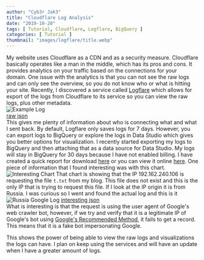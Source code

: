 ```yaml
---
author: "Cyb3r Jak3"
title: "Cloudflare Log Analysis"
date: "2019-10-20"
tags: [ Tutorial, Cloudflare, Logflare, BigQuery ]
categories: [ Tutorial ]
thumbnail: "images/logflare/title.webp"
---
```



My website uses Cloudflare as a CDN and as a security measure. Cloudflare basically operates like a man in the middle, which has its pros and cons. It provides analytics on your traffic based on the connections for your domain. One issue with the analytics is that you can not see the raw logs and can only see the overview, so you do not know who or what is hitting your site. Recently, I discovered a service called [Logflare](https://logflare.app) which allows for export of the logs from Cloudflare to its service so you can view the raw logs, plus other metadata.  
![Example Log](../../images/logflare/example-request.webp)  
[raw json](../../other-files/logflare/example.json)  
This gives me plenty of information about who is connecting what and what I sent back. By default, Logflare only saves logs for 7 days. However, you can export logs to BigQuery or explore the logs in Data Studio which gives you better options for visualization. I recently started exporting my logs to BigQuery and then attaching that as a data source for Data Studio. My logs will stay in BigQuery for 30 days because I have not enabled billing. I have created a quick report for download [here](../../other-files/logflare/Website_Data_from_9_30.pdf) or you can view it online [here](https://datastudio.google.com/reporting/a7161381-2294-49fa-8439-8eac508999ef). One piece of information that I found interesting was with this chart.
![Interesting Chart](../../images/logflare/interesting-chart.webp)
That chart is showing that the IP 192.162.240.106 is requesting the file ```t.txt``` from my blog. This file does not exist and this is the only IP that is trying to request this file. If I look at the IP origin it is from Russia. I was curious so I went and found the actual log and this is it
![Russia Google Log](../../images/logflare/russia-google.webp)
[interesting json](../../other-files/logflare/russia.json)  
What is interesting is that the request is using the user agent of Google's web crawler bot, however, if we try and verify that it is a legitimate IP of Google's bot using [Google's Recommended Method](https://support.google.com/webmasters/answer/80553), it fails to get a record. This means that it is a fake bot impersonating Google.

This shows the power of being able to view the raw logs and visualizations the logs can have. I plan on keep using the services and will have an update when I have a greater amount of logs.
